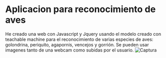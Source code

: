 # Aplicacion para reconocimiento de aves
He creado una web con Javascript y Jquery usando el modelo creado con teachable machine para el reconocimiento de varias especies de aves: golondrina, periquito, agapornis, vencejos y gorrión. Se pueden usar imagenes tanto de una webcam como subidas por el usuario.
![Captura](https://user-images.githubusercontent.com/7010434/150244377-e1c2fb34-e0a1-4aa8-8c28-82573060d992.JPG)
